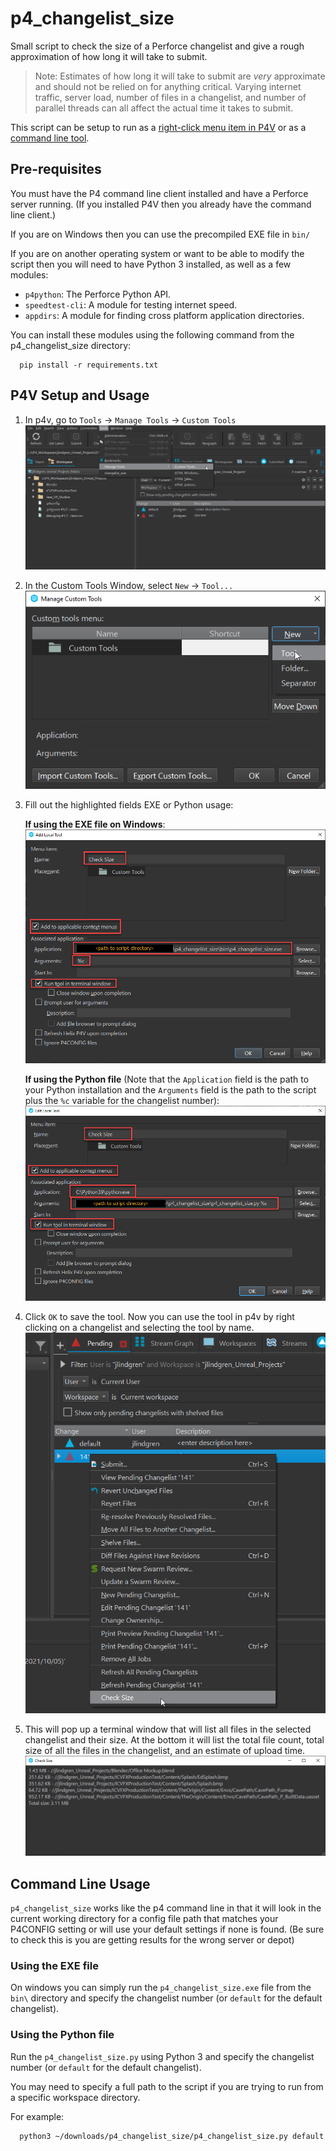# p4_changelist_size
Small script to check the size of a Perforce changelist and give a rough approximation of how long it will take to submit. 

> Note:
   Estimates of how long it will take to submit are *very* approximate and should not be relied on for anything critical. Varying internet traffic, server load, number of files in a changelist, and number of parallel threads can all affect the actual time it takes to submit.

This script can be setup to run as a [right-click menu item in P4V](#P4V-Setup-and-Usage) or as a [command line tool](#Command-Line-Usage).

## Pre-requisites
You must have the P4 command line client installed and have a Perforce server running.
(If you installed P4V then you already have the command line client.)

If you are on Windows then you can use the precompiled EXE file in `bin/`

If you are on another operating system or want to be able to modify the script then you will need to have Python 3 installed, as well as a few modules:
   - `p4python`: The Perforce Python API.
   - `speedtest-cli`: A module for testing internet speed.
   - `appdirs`: A module for finding cross platform application directories.

You can install these modules using the following command from the p4_changelist_size directory:

      pip install -r requirements.txt

## P4V Setup and Usage
1. In p4v, go to `Tools` -> `Manage Tools` -> `Custom Tools`
   ![Open Tool Menu](help_files/images/Open_Tools_Menu.png)
2. In the Custom Tools Window, select `New` -> `Tool...`
   ![New Tool](help_files/images/Add_New_Tool.png)
3. Fill out the highlighted fields EXE or Python usage:
   
   **If using the EXE file on Windows**:
   ![New Tool EXE](help_files/images/EXE_tool_settings.png)

   **If using the Python file** (Note that the `Application` field is the path to your Python installation and the `Arguments` field is the path to the script plus the `%c` variable for the changelist number):
   ![New Tool Python](help_files/images/PYTHON_tool_settings.png)
4. Click `OK` to save the tool. Now you can use the tool in p4v by right clicking on a changelist and selecting the tool by name.
   ![Using the Tool](help_files/images/Running_Tool.png)
5. This will pop up a terminal window that will list all files in the selected changelist and their size. At the bottom it will list the total file count, total size of all the files in the changelist, and an estimate of upload time.
   ![Example Output](help_files/images/Example_Output.png)

## Command Line Usage
`p4_changelist_size` works like the p4 command line in that it will look in the current working directory for a config file path that matches your P4CONFIG setting or will use your default settings if none is found. (Be sure to check this is you are getting results for the wrong server or depot)

### Using the EXE file
On windows you can simply run the `p4_changelist_size.exe` file from the `bin\` directory and specify the changelist number (or `default` for the default changelist).

### Using the Python file
Run the `p4_changelist_size.py` using Python 3 and specify the changelist number (or `default` for the default changelist).

You may need to specify a full path to the script if you are trying to run from a specific workspace directory.

For example:

      python3 ~/downloads/p4_changelist_size/p4_changelist_size.py default
